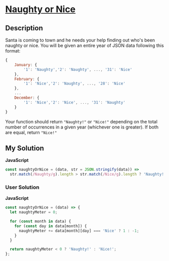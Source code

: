 # [Naughty or Nice](https://www.codewars.com/kata/5662b14e0a1fb8320a00005c)

## Description

Santa is coming to town and he needs your help finding out who's been naughty or nice. You will be given an entire year of JSON data following this format:

```js
{
    January: {
        '1': 'Naughty','2': 'Naughty', ..., '31': 'Nice'
    },
    February: {
        '1': 'Nice','2': 'Naughty', ..., '28': 'Nice'
    },
    ...
    December: {
        '1': 'Nice','2': 'Nice', ..., '31': 'Naughty'
    }
}
```

Your function should return `"Naughty!"` or `"Nice!"` depending on the total number of occurrences in a given year (whichever one is greater). If both are equal, return `"Nice!"`

## My Solution

**JavaScript**

```js
const naughtyOrNice = (data, str = JSON.stringify(data)) =>
  str.match(/Naughty/g).length > str.match(/Nice/g).length ? 'Naughty!' : 'Nice!';
```

### User Solution

**JavaScript**

```js
const naughtyOrNice = (data) => {
  let naughtyMeter = 0;

  for (const month in data) {
    for (const day in data[month]) {
      naughtyMeter += data[month][day] === 'Nice' ? 1 : -1;
    }
  }

  return naughtyMeter < 0 ? 'Naughty!' : 'Nice!';
};
```
